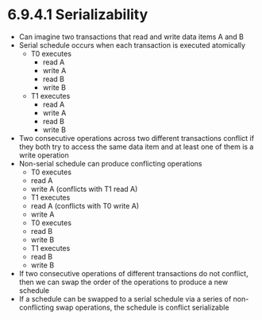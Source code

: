 # 6.9.4.1 Serializability

* Can imagine two transactions that read and write data items A and B
* Serial schedule occurs when each transaction is executed atomically
  * T0 executes
    * read A
    * write A
    * read B
    * write B
  * T1 executes
    * read A
    * write A
    * read B
    * write B
* Two consecutive operations across two different transactions conflict if they both try to access the same data item and at least one of them is a write operation
* Non-serial schedule can produce conflicting operations
  * T0 executes
   * read A
   * write A (conflicts with T1 read A)
  * T1 executes
   * read A (conflicts with T0 write A)
   * write A
  * T0 executes
   * read B
   * write B
  * T1 executes
   * read B
   * write B
* If two consecutive operations of different transactions do not conflict, then we can swap the order of the operations to produce a new schedule
* If a schedule can be swapped to a serial schedule via a series of non-conflicting swap operations, the schedule is conflict serializable
   
